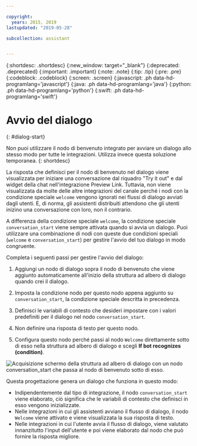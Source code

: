 ```yaml
---

copyright:
  years: 2015, 2019
lastupdated: "2019-05-28"

subcollection: assistant


---
```


{:shortdesc: .shortdesc}
{:new_window: target="_blank"}
{:deprecated: .deprecated}
{:important: .important}
{:note: .note}
{:tip: .tip}
{:pre: .pre}
{:codeblock: .codeblock}
{:screen: .screen}
{:javascript: .ph data-hd-programlang='javascript'}
{:java: .ph data-hd-programlang='java'}
{:python: .ph data-hd-programlang='python'}
{:swift: .ph data-hd-programlang='swift'}

# Avvio del dialogo
{: #dialog-start}

Non puoi utilizzare il nodo di benvenuto integrato per avviare un dialogo allo stesso modo per tutte le integrazioni. Utilizza invece questa soluzione temporanea.
{: shortdesc}

La risposta che definisci per il nodo di benvenuto nel dialogo viene visualizzata per iniziare una conversazione dal riquadro "Try it out" e dal widget della chat nell'integrazione Preview Link. Tuttavia, non viene visualizzata da molte delle altre integrazioni del canale perché i nodi con la condizione speciale `welcome` vengono ignorati nei flussi di dialogo avviati dagli utenti. E, di norma, gli assistenti distribuiti attendono che gli utenti inizino una conversazione con loro, non il contrario.

A differenza della condizione speciale `welcome`, la condizione speciale `conversation_start` viene sempre attivata quando si avvia un dialogo. Puoi utilizzare una combinazione di nodi con queste due condizioni speciali (`welcome` e `conversation_start`) per gestire l'avvio del tuo dialogo in modo congruente.

Completa i seguenti passi per gestire l'avvio del dialogo:

1.  Aggiungi un nodo di dialogo sopra il nodo di benvenuto che viene aggiunto automaticamente all'inizio della struttura ad albero di dialogo quando crei il dialogo.

1.  Imposta la condizione nodo per questo nodo appena aggiunto su `conversation_start`, la condizione speciale descritta in precedenza.

1.  Definisci le variabili di contesto che desideri impostare con i valori predefiniti per il dialogo nel nodo `conversation_start`.

1.  Non definire una risposta di testo per questo nodo.

1.  Configura questo nodo perché passi al nodo `Welcome` direttamente sotto di esso nella struttura ad albero di dialogo e scegli **If bot recognizes (condition)**.

![Acquisizione schermo della struttura ad albero di dialogo con un nodo conversation_start che passa al nodo di benvenuto sotto di esso.](images/dialog-start.png)

Questa progettazione genera un dialogo che funziona in questo modo:

- Indipendentemente dal tipo di integrazione, il nodo `conversation_start` viene elaborato, ciò significa che le variabili di contesto che definisci in esso vengono inizializzate.
- Nelle integrazioni in cui gli assistenti avviano il flusso di dialogo, il nodo `Welcome` viene attivato e viene visualizzata la sua risposta di testo.
- Nelle integrazioni in cui l'utente avvia il flusso di dialogo, viene valutato innanzitutto l'input dell'utente e poi viene elaborato dal nodo che può fornire la risposta migliore.
